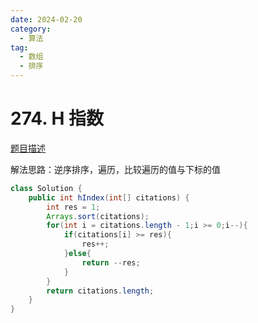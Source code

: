 ```yaml
---
date: 2024-02-20
category: 
  - 算法
tag: 
  - 数组
  - 排序
---
```


# 274. H 指数

<Badge text="中等" type="warning" vertical="middle" />

[题目描述](https://leetcode.cn/problems/h-index/description/)

解法思路：逆序排序，遍历，比较遍历的值与下标的值

```java
class Solution {
    public int hIndex(int[] citations) {
        int res = 1;
        Arrays.sort(citations);
        for(int i = citations.length - 1;i >= 0;i--){
            if(citations[i] >= res){
                res++;
            }else{
                return --res;
            }
        }
        return citations.length;
    }
}
```